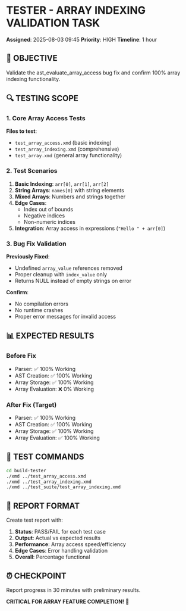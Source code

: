# TESTER - ARRAY INDEXING VALIDATION TASK
**Assigned**: 2025-08-03 09:45
**Priority**: HIGH
**Timeline**: 1 hour

## 🎯 OBJECTIVE
Validate the ast_evaluate_array_access bug fix and confirm 100% array indexing functionality.

## 🔍 TESTING SCOPE

### 1. Core Array Access Tests
**Files to test**:
- `test_array_access.xmd` (basic indexing)
- `test_array_indexing.xmd` (comprehensive)
- `test_array.xmd` (general array functionality)

### 2. Test Scenarios
1. **Basic Indexing**: `arr[0]`, `arr[1]`, `arr[2]`
2. **String Arrays**: `names[0]` with string elements
3. **Mixed Arrays**: Numbers and strings together
4. **Edge Cases**: 
   - Index out of bounds
   - Negative indices
   - Non-numeric indices
5. **Integration**: Array access in expressions (`"Hello " + arr[0]`)

### 3. Bug Fix Validation
**Previously Fixed**:
- Undefined `array_value` references removed
- Proper cleanup with `index_value` only
- Returns NULL instead of empty strings on error

**Confirm**:
- No compilation errors
- No runtime crashes
- Proper error messages for invalid access

## 📊 EXPECTED RESULTS

### Before Fix
- Parser: ✅ 100% Working
- AST Creation: ✅ 100% Working  
- Array Storage: ✅ 100% Working
- Array Evaluation: ❌ 0% Working

### After Fix (Target)
- Parser: ✅ 100% Working
- AST Creation: ✅ 100% Working  
- Array Storage: ✅ 100% Working
- Array Evaluation: ✅ 100% Working

## 🧪 TEST COMMANDS
```bash
cd build-tester
./xmd ../test_array_access.xmd
./xmd ../test_array_indexing.xmd
./xmd ../test_suite/test_array_indexing.xmd
```

## 📝 REPORT FORMAT
Create test report with:
1. **Status**: PASS/FAIL for each test case
2. **Output**: Actual vs expected results
3. **Performance**: Array access speed/efficiency
4. **Edge Cases**: Error handling validation
5. **Overall**: Percentage functional

## ⏰ CHECKPOINT
Report progress in 30 minutes with preliminary results.

**CRITICAL FOR ARRAY FEATURE COMPLETION!** 🎯